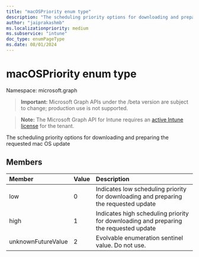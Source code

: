 ```yaml
---
title: "macOSPriority enum type"
description: "The scheduling priority options for downloading and preparing the requested mac OS update"
author: "jaiprakashmb"
ms.localizationpriority: medium
ms.subservice: "intune"
doc_type: enumPageType
ms.date: 08/01/2024
---
```


# macOSPriority enum type

Namespace: microsoft.graph

> **Important:** Microsoft Graph APIs under the /beta version are subject to change; production use is not supported.

> **Note:** The Microsoft Graph API for Intune requires an [active Intune license](https://go.microsoft.com/fwlink/?linkid=839381) for the tenant.

The scheduling priority options for downloading and preparing the requested mac OS update

## Members
|Member|Value|Description|
|:---|:---|:---|
|low|0|Indicates low scheduling priority for downloading and preparing the requested update|
|high|1|Indicates high scheduling priority for downloading and preparing the requested update|
|unknownFutureValue|2|Evolvable enumeration sentinel value. Do not use.|

